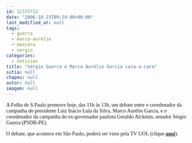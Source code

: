 ```yaml
---
id: 12373712
date: "2006-10-23T09:24:00+00:00"
last_modified_at: null
tags:
  - guerra
  - marco-aurelio
  - mascara
  - sergio
categories:
  - noticias
title: "Sérgio Guerra e Marco Aurélio Garcia cara-a-cara"
sutia: null
chapeu: null
autor: null
imagem: null
---
```

<p><P><FONT face=Verdana>A Folha de S.Paulo promove hoje, das 11h às 13h, um debate entre o coordenador da campanha do presidente Luiz Inácio Lula da Silva, Marco Aurélio Garcia, e o coordenador da campanha do ex-governador paulista Geraldo Alckmin, senador Sérgio Guerra (PSDB-PE).</FONT></P></p>
<p><P><FONT face=Verdana>O debate, que acontece em São Paulo, poderá ser visto pela TV UOL (clique <STRONG><EM><A href=\"https://tvuol.uol.com.br/\" target=_blank>aqui</A></EM></STRONG>).</FONT></P> </p>
